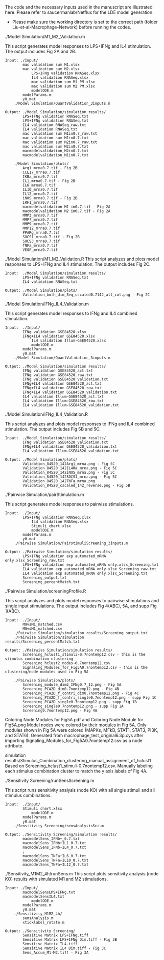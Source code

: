 The code and the necessary inputs used in the manuscript are illustrated here. Please refer to saucermanlab/Netflux for the LDE model generation.

* Please make sure the working directory is set to the correct path (folder Liu-et-al-Macrophage-Network) before running the codes.

./Model Simulation/M1_M2_Validation.m

This script generates model responses to LPS+IFNg and IL4 stimulation.
The output includes Fig 2A and 2B.
	
	Input: ./Input/
			mac validation sum M1.xlsx
			mac validation sum M2.xlsx
    			LPS+IFNg validation RNASeq.xlsx
    			IL4 validation RNASeq.xlsx
    			mac validation sum M1 PM.xlsx
    			mac validation sum M2 PM.xlsx
    			modelODE.m
			modelParams.m
			y0.mat
		./Model Simulation/QuantValidation_3inputs.m

	Output: ./Model Simulation/simulation results/
			LPS+IFNg validation RNASeq.txt
			LPS+IFNg validation RNASeq.txt
			IL4 validation RNASeq_raw.txt
			IL4 validation RNASeq.txt
			mac validation sum M1in0.7_raw.txt
			mac validation sum M1in0.7.txt
			mac validation sum M2in0.7_raw.txt
			mac validation sum M2in0.7.txt
			macmodelvalidation_M2in0.7.txt
			macmodelvalidation_M1in0.7.txt
			
		./Model Simulation/plots/
			Arg1_mrna0.7.tif - Fig 2B
			CCL17_mrna0.7.tif
			IKBa_mrna0.7.tif
			IL1_mrna0.7.tif - Fig 2B
			IL6_mrna0.7.tif
			IL10_mrna0.7.tif
			IL12_mrna0.7.tif
			iNOS_mrna0.7.tif - Fig 2B
			IRF1_mrna0.7.tif
			macmodelvalidation M1 in0.7.tif - Fig 2A
			macmodelvalidation M2 in0.7.tif - Fig 2A
			MMP3_mrna0.7.tif
			MMP7_mrna0.7.tif
			MMP9_mrna0.7.tif
			MMP12_mrna0.7.tif
			PPARg_mrna0.7.tif
			SOCS1_mrna0.7.tif - Fig 2B
			SOCS3_mrna0.7.tif
			TNFa_mrna0.7.tif
			VEGF_mrna0.7.tif

./Model Simulation/M1_M2_Validation.R
This script analyzes and plots model responses to LPS+IFNg and IL4 stimulation.
The output includes Fig 2C.
	
	Input: 	./Model Simulation/simulation results/
			LPS+IFNg validation RNASeq.txt
			IL4 validation RNASeq.txt

	Output: ./Model Simulation/plots/
			Validation_both_dim_Seq_cscaled0.7142_alt_col.png - Fig 2C


./Model Simulation/IFNg_IL4_Validation.m

This script generates model responses to IFNg and IL4 combined stimulation.
	
	Input: 	./Input/
			IFNg validation GSE84520.xlsx
			IFNg+IL4 validation GSE84520.xlsx
    			IL4 validation Illum-GSE84520.xlsx
    			modelODE.m
			modelParams.m
			y0.mat
		./Model Simulation/QuantValidation_3inputs.m

	Output: ./Model Simulation/simulation results/
			IFNg validation GSE84520_act.txt
			IFNg validation GSE84520_raw.txt
			IFNg validation GSE84520_validation.txt
			IFNg+IL4 validation GSE84520_act.txt
			IFNg+IL4 validation GSE84520_raw.txt
			IFNg+IL4 validation GSE84520_validation.txt
			IL4 validation Illum-GSE84520_act.txt
			IL4 validation Illum-GSE84520_raw.txt
			IL4 validation Illum-GSE84520_validation.txt

./Model Simulation/IFNg_IL4_Validation.R

This script analyzes and plots model responses to IFNg and IL4 combined stimulation.
The output includes Fig 5B and 5C.
	
	Input: 	./Model Simulation/simulation results/
			IFNg validation GSE84520_validation.txt
			IFNg+IL4 validation GSE84520_validation.txt
			IL4 validation Illum-GSE84520_validation.txt
	
	Output: ./Model Simulation/plots/
			Validation_84520_142Arg1_mrna.png - Fig 5C
			Validation_84520_142IL4Ra_mrna.png - Fig 5C
			Validation_84520_142iNOS_mrna.png - Fig 5C
			Validation_84520_142SOCS1_mrna.png - Fig 5C
			Validation_84520_142TNFa_mrna.png
			Validation_84520_cscaled_142_reverse.png - Fig 5B

./Pairwise Simulation/pairStimulation.m

This script generates model responses to pairwise stimulations.
	
	Input: 	./Input/
			LPS+IFNg validation RNASeq.xlsx
    			IL4 validation RNASeq.xlsx
     			Stimuli chart.xlsx
     			modelODE.m
			modelParams.m
			y0.mat
		./Pairwise Simulation/PairstimuliScreening_3inputs.m

	Output: ./Pairwise Simulation/simulation results/
			LPS+IFNg validation exp automated_mRNA only.xlsx_Screening_raw.txt
			LPS+IFNg validation exp automated_mRNA only.xlsx_Screening.txt
			IL4 validation exp automated_mRNA only.xlsx_Screening_raw.txt
			IL4 validation exp automated_mRNA only.xlsx_Screening.txt
			Screening_output.txt
			Screening_percentMatch.txt
			
./Pairwise Simulation/screeningProfile.R

This script analyzes and plots model responses to pairwise stimulations and single input stimulations.
The output includes Fig 4(ABC), 5A, and supp Fig 1(ABC).
	
	Input: 	./Input/
			M0vsM1_matched.csv
			M0vsM1_matched.csv
		./Pairwise Simulation/simulation results/Screening_output.txt
		./Pairwise Simulation/simulation results/Screening_percentMatch.txt
	
	Output: ./Pairwise Simulation/simulation results/
			Screening_hclust1_stimuli-0.7nontemp12.csv - this is the stimulus combination clustering
			Screening_hclust2_nodes-0.7nontemp12.csv
			Signaling_Modules_for_Fig5A0.7nontemp12.csv - this is the clustering/node modules used in Fig 5A
			
		./Pairwise Simulation/plots/
			Screening_module_dim2_IFNg0.7_12.png - Fig 5A
			Screening_PCA2D_dim0.7nontemp12.png - Fig 4B
			Screening_PCA2D_f_contri_dim0.7nontemp12.png - Fig 4C
			Screening_PCA2D_f_contri_single0.7nontemp12.png - supp Fig 1C
			Screening_PCA2D_single0.7nontemp12.png - supp Fig 1B
			Screening_single0.7nontemp12.png - supp Fig 1A
			Screening0.7nontemp12.png - Fig 4A

Coloring Node Modules for Fig5A.pdf and Coloring Node Module for Fig5A.png
	Model nodes were colored by their modules in Fig 5A. Only modules shown in Fig 5A were colored (MAPKs, MFkB, STAT1, STAT3, PI3K, and STAT6).
	Generated from macrophage_test_original6.3p.cys after importing Signaling_Modules_for_Fig5A0.7nontemp12.csv as a node attribute.

simulation results/Stimulus_Combination_clustering_manual_assignment_of_hclust1
	Based on Screening_hclust1_stimuli-0.7nontemp12.csv. Manually labeling each stimulus combination cluster to match the y axis labels of Fig 4A.

./Sensitivity Screening/runSensScreening.m

This script runs sensitivity analysis (node KO) with all single stimuli and all stimulus combinations.
	
	Input: 	./Input/
			Stimuli chart.xlsx
     			modelODE.m
			modelParams.m
			y0.mat
		./Sensitivity Screening/sensAnalysisScr.m

	Output: ./Sensitivity Screening/simulation results/
			macmodelSens_IFNb+_0.7.txt
			macmodelSens_IFNb+IL1_0.7.txt
			macmodelSens_IFNb+IL4_0.7.txt
			¡­
			macmodelSens_TNFa+IL6_0.7.txt
			macmodelSens_TNFa+IL10_0.7.txt
			macmodelSens_TNFa+IL12_0.7.txt


./Sensitivity_M1M2_4h/runSens.m
This script plots sensitivity analysis (node KO) results with simulated M1 and M2 stimulations.
	
	Input: ./Input/
			macmodelSensLPS+IFNg.txt
			macmodelSensIL4.txt
     			modelODE.m
			modelParams.m
			y0.mat
		./Sensitivity_M1M2_4h/
			sensAnalysis.m
			xticklabel_rotate.m

	Output: ./Sensitivity Screening/
			Sensitive Matrix LPS+IFNg.tiff
			Sensitive Matrix LPS+IFNg Dim.tiff - Fig 3B
			Sensitive Matrix IL4.tiff
			Sensitive Matrix IL4 Dim.tiff - Fig 3C
			Sens_Accum_M1-M2.tiff - Fig 3A
